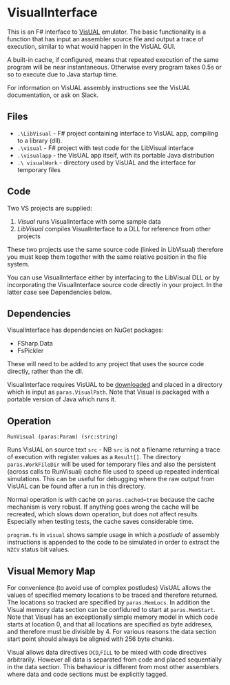 # VisualInterface

This is an F# interface to [VisUAL](https://salmanarif.bitbucket.io/visual/downloads.html) emulator. The basic functionality is a function that has input an assembler source file and output a trace of execution, similar to what would happen in the VisUAL GUI.

A built-in cache, if configured, means that repeated execution of the same program will be near instantaneous. Otherwise every program takes 0.5s or so to execute due to Java startup time.

For information on VisUAL assembly instructions see the VisUAL documentation, or ask on Slack.

## Files

* `.\LibVisual` - F# project containing interface to VisUAL app, compiling to a library (dll).
* `.\visual` - F# project with test code for the LibVisual interface
* `.\visualapp` - the VisUAL app itself, with its portable Java distribution
* `.\ visualWork` - directory used by VisUAL and the interface for temporary files

## Code

Two VS projects are supplied:

1. *Visual* runs VisualInterface with some sample data
2. *LibVisual* compiles VisualInterface to a DLL for reference from other projects

These two projects use the same source code (linked in LibVisual) therefore you must keep them together with the same relative position in the file system.

You can use VisualInterface either by interfacing to the LibVisual DLL or by incorporating the VisualInterface source code directly in your project. In the latter case see Dependencies below.

## Dependencies

VisualInterface has dependencies on NuGet packages:

* FSharp.Data
* FsPickler

These will need to be added to any project that uses the source code directly, rather than the dll.

VisualInterface requires VisUAL to be [downloaded](https://salmanarif.bitbucket.io/visual/downloads.html) and placed in a directory which is input as `paras.VisualPath`. Note that Visual is packaged with a portable version of Java which runs it.

## Operation

```
RunVisual (paras:Param) (src:string)
```

Runs VisUAL on source text `src` - NB `src` is not a filename returning a trace of execution with register values as a `Result[]`. The directory `paras.WorkFileDir` will be used for temporary files and also the persistent (across calls to RunVisual) cache file used to speed up repeated indentical simulations. This can be useful for debugging where the raw output from VisUAL can be found after a run in this directory.

Normal operation is with cache on `paras.cached=true` because the cache mechanism is very robust. If anything goes wrong the cache will be recreated, which slows down operation, but does not affect results. Especially when testing tests, the cache saves considerable time.

`program.fs` in `visual` shows sample usage in which a *postlude* of assembly instructions is appended to the code to be simulated in order to extract the `NZCV` status bit values.

## Visual Memory Map

For convenience (to avoid use of complex postludes) VisUAL allows the values of specified memory locations to be traced and therefore returned. The locations so tracked are specified by `paras.MemLocs`. In addition the Visual memory data section can be confidured to start at `paras.MemStart`. Note that Visual has an exceptionally simple memory model in which code starts at location 0, and that all locations are specified as byte addreses, and therefore must be divisible by 4. For various reasons the data section start point should always be aligned with 256 byte chunks.

Visual allows data directives `DCD`,`FILL` to be mixed with code directives arbitrarily. However all data is separated from code and placed sequentially in the data section. This behaviour is different from most other assemblers where data and code sections must be explicitly tagged.

